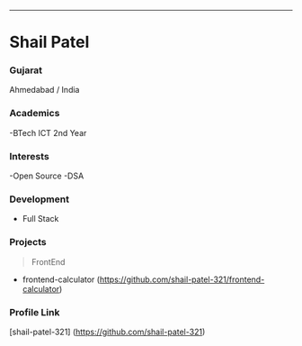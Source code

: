 ---
# Shail Patel

### Gujarat

Ahmedabad / India

### Academics
-BTech ICT 2nd Year

### Interests
-Open Source
-DSA

### Development

- Full Stack

 
### Projects

> FrontEnd
- frontend-calculator (https://github.com/shail-patel-321/frontend-calculator)

### Profile Link
[shail-patel-321] 
(https://github.com/shail-patel-321)
